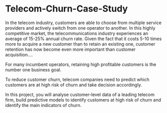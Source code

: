 # Telecom-Churn-Case-Study

In the telecom industry, customers are able to choose from multiple service providers and actively switch from one operator to another. In this highly competitive market, the telecommunications industry experiences an average of 15-25% annual churn rate. Given the fact that it costs 5-10 times more to acquire a new customer than to retain an existing one, customer retention has now become even more important than customer acquisition....

 

For many incumbent operators, retaining high profitable customers is the number one business goal.

 

To reduce customer churn, telecom companies need to predict which customers are at high risk of churn and take decision accordingly.

 

In this project, you will analyse customer-level data of a leading telecom firm, build predictive models to identify customers at high risk of churn and identify the main indicators of churn.
